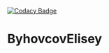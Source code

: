 [![Codacy Badge](https://app.codacy.com/project/badge/Grade/d3f51faa312747c3992ada92f6c44744)](https://www.codacy.com?utm_source=github.com&amp;utm_medium=referral&amp;utm_content=ElisBuh/ByhovcovElisey&amp;utm_campaign=Badge_Grade)

# ByhovcovElisey